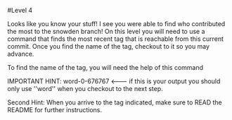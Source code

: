 #Level 4

Looks like you know your stuff! I see you were able to find who contributed the most to the snowden branch!
On this level you will need to use a command that finds the most recent tag that is reachable from this current commit.
Once you find the name of the tag, checkout to it so you may advance.

To find the name of the tag, you will need the help of this command

IMPORTANT HINT: word-0-676767 <--- if this is your output you should only use ''word'' when you checkout to the next step.

Second Hint: When you arrive to the tag indicated, make sure to READ the README for further instructions.
 
 
 
 
 
 
 
 
 
 
 
